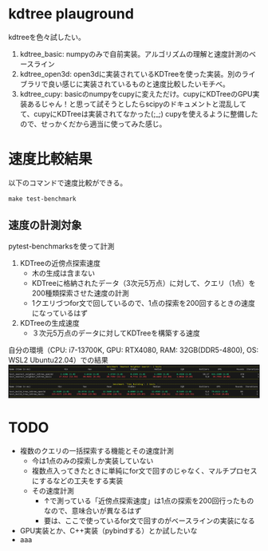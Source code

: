 # kdtree plauground
kdtreeを色々試したい。
1. kdtree_basic: numpyのみで自前実装。アルゴリズムの理解と速度計測のベースライン
2. kdtree_open3d: open3dに実装されているKDTreeを使った実装。別のライブラリで良い感じに実装されているものと速度比較したいモチベ。
3. kdtree_cupy: basicのnumpyをcupyに変えただけ。cupyにKDTreeのGPU実装あるじゃん！と思って試そうとしたらscipyのドキュメントと混乱してて、cupyにKDTreeは実装されてなかった(;_;)
cupyを使えるように整備したので、せっかくだから適当に使ってみた感じ。

# 速度比較結果
以下のコマンドで速度比較ができる。
```
make test-benchmark
```

## 速度の計測対象
pytest-benchmarksを使って計測

1. KDTreeの近傍点探索速度
    - 木の生成は含まない
    - KDTreeに格納されたデータ（3次元5万点）に対して、クエリ（1点）を200種類探索させた速度の計測
    - 1クエリづつfor文で回しているので、1点の探索を200回するときの速度になっているはず
2. KDTreeの生成速度
    - ３次元5万点のデータに対してKDTreeを構築する速度

自分の環境（CPU: i7-13700K, GPU: RTX4080, RAM: 32GB(DDR5-4800), OS: WSL2 Ubuntu22.04）での結果
![Benchmark Result Image Home PC](readme_assets/kdtree_benchmark_homePC.png)

# TODO
* 複数のクエリの一括探索する機能とその速度計測
  - 今は1点のみの探索しか実装していない
  - 複数点入ってきたときに単純にfor文で回すのじゃなく、マルチプロセスにするなどの工夫をする実装
  - その速度計測
    - ↑で測っている「近傍点探索速度」は1点の探索を200回行ったものなので、意味合いが異なるはず
    - 要は、ここで使っているfor文で回すのがベースラインの実装になる
* GPU実装とか、C++実装（pybindする）とか試したいな
* aaa
